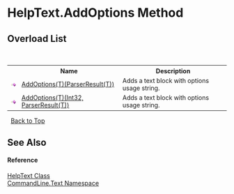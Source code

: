 # HelpText.AddOptions Method 
 


## Overload List
&nbsp;<table><tr><th></th><th>Name</th><th>Description</th></tr><tr><td>![Public method](media/pubmethod.gif "Public method")</td><td><a href="M_CommandLine_Text_HelpText_AddOptions__1">AddOptions(T)(ParserResult(T))</a></td><td>
Adds a text block with options usage string.</td></tr><tr><td>![Public method](media/pubmethod.gif "Public method")</td><td><a href="M_CommandLine_Text_HelpText_AddOptions__1_1">AddOptions(T)(Int32, ParserResult(T))</a></td><td>
Adds a text block with options usage string.</td></tr></table>&nbsp;
<a href="#helptext.addoptions-method">Back to Top</a>

## See Also


#### Reference
<a href="T_CommandLine_Text_HelpText">HelpText Class</a><br /><a href="N_CommandLine_Text">CommandLine.Text Namespace</a><br />